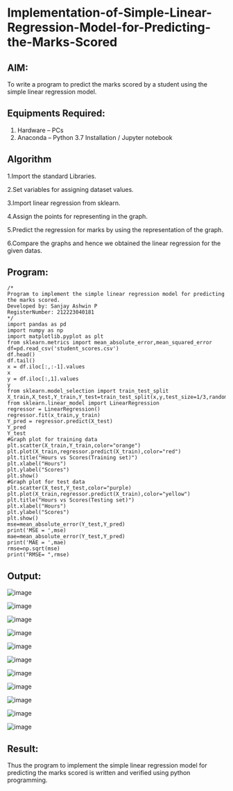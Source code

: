 # Implementation-of-Simple-Linear-Regression-Model-for-Predicting-the-Marks-Scored

## AIM:
To write a program to predict the marks scored by a student using the simple linear regression model.

## Equipments Required:
1. Hardware – PCs
2. Anaconda – Python 3.7 Installation / Jupyter notebook

## Algorithm
1.Import the standard Libraries.

2.Set variables for assigning dataset values.

3.Import linear regression from sklearn.

4.Assign the points for representing in the graph.

5.Predict the regression for marks by using the representation of the graph.

6.Compare the graphs and hence we obtained the linear regression for the given datas.

## Program:
```
/*
Program to implement the simple linear regression model for predicting the marks scored.
Developed by: Sanjay Ashwin P
RegisterNumber: 212223040181 
*/
import pandas as pd
import numpy as np
import matplotlib.pyplot as plt
from sklearn.metrics import mean_absolute_error,mean_squared_error
df=pd.read_csv('student_scores.csv')
df.head()
df.tail()
x = df.iloc[:,:-1].values
x
y = df.iloc[:,1].values
y
from sklearn.model_selection import train_test_split
X_train,X_test,Y_train,Y_test=train_test_split(x,y,test_size=1/3,random_state=0)
from sklearn.linear_model import LinearRegression
regressor = LinearRegression()
regressor.fit(x_train,y_train)
Y_pred = regressor.predict(X_test)
Y_pred
Y_test
#Graph plot for training data
plt.scatter(X_train,Y_train,color="orange")
plt.plot(X_train,regressor.predict(X_train),color="red")
plt.title("Hours vs Scores(Training set)")
plt.xlabel("Hours")
plt.ylabel("Scores")
plt.show()
#Graph plot for test data
plt.scatter(X_test,Y_test,color="purple)
plt.plot(X_train,regressor.predict(X_train),color="yellow")
plt.title("Hours vs Scores(Testing set)")
plt.xlabel("Hours")
plt.ylabel("Scores")
plt.show()
mse=mean_absolute_error(Y_test,Y_pred)
print('MSE = ',mse)
mae=mean_absolute_error(Y_test,Y_pred)
print('MAE = ',mae)
rmse=np.sqrt(mse)
print("RMSE= ",rmse)
```

## Output:
![image](https://github.com/sanjayashwinP/Implementation-of-Simple-Linear-Regression-Model-for-Predicting-the-Marks-Scored/assets/147473265/a7f306f2-e01b-4319-b73b-c7e3c4bd955a)

![image](https://github.com/sanjayashwinP/Implementation-of-Simple-Linear-Regression-Model-for-Predicting-the-Marks-Scored/assets/147473265/7026015c-125e-43a9-8f14-9a803cb88721)

![image](https://github.com/sanjayashwinP/Implementation-of-Simple-Linear-Regression-Model-for-Predicting-the-Marks-Scored/assets/147473265/40f86814-9c80-4aa3-a7d1-98bb85bf9fdd)

![image](https://github.com/sanjayashwinP/Implementation-of-Simple-Linear-Regression-Model-for-Predicting-the-Marks-Scored/assets/147473265/a9aad654-4116-492c-ad7e-9bb4f534e4d1)

![image](https://github.com/sanjayashwinP/Implementation-of-Simple-Linear-Regression-Model-for-Predicting-the-Marks-Scored/assets/147473265/c2d2b00e-cbc5-4b76-a188-a3e2199aef01)

![image](https://github.com/sanjayashwinP/Implementation-of-Simple-Linear-Regression-Model-for-Predicting-the-Marks-Scored/assets/147473265/d34ae09e-be02-43a3-83e8-d248df84c8c9)

![image](https://github.com/sanjayashwinP/Implementation-of-Simple-Linear-Regression-Model-for-Predicting-the-Marks-Scored/assets/147473265/54b01f15-fefc-4aa2-afec-85a5eb44cdb5)

![image](https://github.com/sanjayashwinP/Implementation-of-Simple-Linear-Regression-Model-for-Predicting-the-Marks-Scored/assets/147473265/53dda9d4-66ba-4247-9a3b-093c6028f785)

![image](https://github.com/sanjayashwinP/Implementation-of-Simple-Linear-Regression-Model-for-Predicting-the-Marks-Scored/assets/147473265/fe06ac0d-106f-4d33-8f95-3930494ad5d7)

![image](https://github.com/sanjayashwinP/Implementation-of-Simple-Linear-Regression-Model-for-Predicting-the-Marks-Scored/assets/147473265/16784b3c-0588-47be-b764-32de2702a8bf)

![image](https://github.com/sanjayashwinP/Implementation-of-Simple-Linear-Regression-Model-for-Predicting-the-Marks-Scored/assets/147473265/2e59e423-d4c9-4659-98ca-b0b414ef283a)

## Result:
Thus the program to implement the simple linear regression model for predicting the marks scored is written and verified using python programming.
